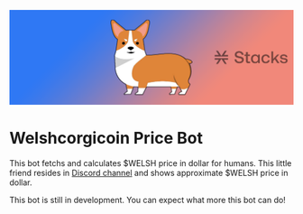 <img src="docs/logo.png"></img>

# Welshcorgicoin Price Bot

This bot fetchs and calculates $WELSH price in dollar for humans. This little friend resides in [Discord channel](https://discord.gg/cPsD2XkPzu) and shows approximate $WELSH price in dollar.

This bot is still in development. You can expect what more this bot can do!
